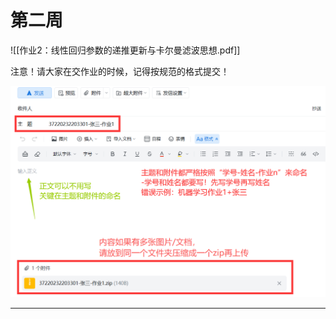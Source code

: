 <!--
第二周
-->
# 第二周

<!--
作业2：线性回归参数的递推更新与卡尔曼滤波思想.pdf
-->
![[作业2：线性回归参数的递推更新与卡尔曼滤波思想.pdf]]

<!--
167.88 KB
-->

注意！请大家在交作业的时候，记得按规范的格式提交！

<!--
![](http://p.qpic.cn/homework/0/hw_h_1mbr6utdgq68sc068c11bf3f0bbf/)
-->
![](Assets/hw_h_1mbr6utdgq68sc068c11bf3f0bbf.png)

---

